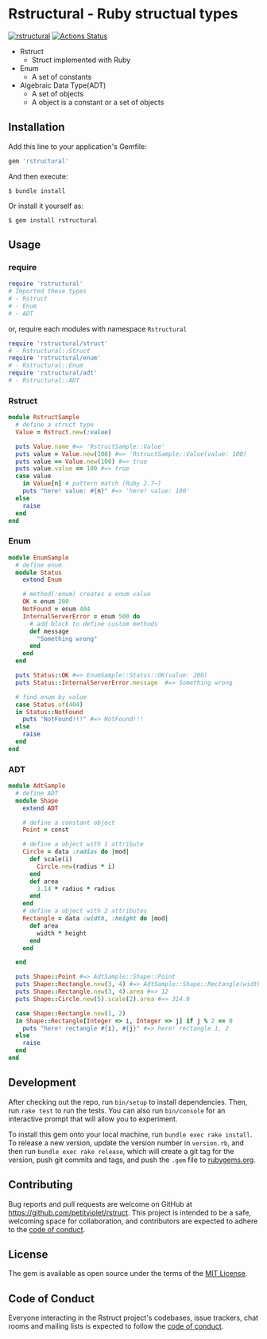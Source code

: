 # Rstructural - Ruby structual types

[![rstructural](https://badge.fury.io/rb/rstructural.svg)](https://badge.fury.io/rb/rstructural)
[![Actions Status](https://github.com/petitviolet/rstructural/workflows/test/badge.svg)](https://github.com/petitviolet/rstructural/actions)

- Rstruct 
    - Struct implemented with Ruby
- Enum
    - A set of constants
- Algebraic Data Type(ADT)
    - A set of objects
    - A object is a constant or a set of objects

## Installation

Add this line to your application's Gemfile:

```ruby
gem 'rstructural'
```

And then execute:

    $ bundle install

Or install it yourself as:

    $ gem install rstructural

## Usage

### require

```ruby
require 'rstructural'
# Imported these types
# - Rstruct 
# - Enum 
# - ADT
```

or, require each modules with namespace `Rstructural`

```ruby
require 'rstructural/struct'
# - Rstructural::Struct 
require 'rstructural/enum'
# - Rstructural::Enum 
require 'rstructural/adt'
# - Rstructural::ADT
```

### Rstruct

```ruby
module RstructSample
  # define a struct type
  Value = Rstruct.new(:value)

  puts Value.name #=> 'RstructSample::Value'
  puts value = Value.new(100) #=> 'RstructSample::Value(value: 100)
  puts value == Value.new(100) #=> true
  puts value.value == 100 #=> true
  case value
    in Value[n] # pattern match (Ruby 2.7~)
    puts "here! value: #{n}" #=> 'here! value: 100'
  else
    raise
  end
end
```

### Enum

```ruby
module EnumSample
  # define enum
  module Status
    extend Enum

    # method(:enum) creates a enum value
    OK = enum 200
    NotFound = enum 404
    InternalServerError = enum 500 do
      # add block to define custom methods
      def message
        "Something wrong"
      end
    end
  end

  puts Status::OK #=> EnumSample::Status::OK(value: 200)
  puts Status::InternalServerError.message  #=> Something wrong

  # find enum by value
  case Status.of(404)
  in Status::NotFound
    puts "NotFound!!!" #=> NotFound!!!
  else
    raise
  end
end
```

### ADT

```ruby
module AdtSample
  # define ADT
  module Shape
    extend ADT

    # define a constant object
    Point = const

    # define a object with 1 attribute
    Circle = data :radius do |mod|
      def scale(i)
        Circle.new(radius * i)
      end
      def area
        3.14 * radius * radius
      end
    end
    # define a object with 2 attributes
    Rectangle = data :width, :height do |mod|
      def area
        width * height
      end
    end

  end

  puts Shape::Point #=> AdtSample::Shape::Point
  puts Shape::Rectangle.new(3, 4) #=> AdtSample::Shape::Rectangle(width: 3, height: 4)
  puts Shape::Rectangle.new(3, 4).area #=> 12
  puts Shape::Circle.new(5).scale(2).area #=> 314.0

  case Shape::Rectangle.new(1, 2)
  in Shape::Rectangle[Integer => i, Integer => j] if j % 2 == 0
    puts "here! rectangle #{i}, #{j}" #=> here! rectangle 1, 2
  else
    raise
  end
end
```

## Development

After checking out the repo, run `bin/setup` to install dependencies. Then, run `rake test` to run the tests. You can also run `bin/console` for an interactive prompt that will allow you to experiment.

To install this gem onto your local machine, run `bundle exec rake install`. To release a new version, update the version number in `version.rb`, and then run `bundle exec rake release`, which will create a git tag for the version, push git commits and tags, and push the `.gem` file to [rubygems.org](https://rubygems.org).

## Contributing

Bug reports and pull requests are welcome on GitHub at https://github.com/petitviolet/rstruct. This project is intended to be a safe, welcoming space for collaboration, and contributors are expected to adhere to the [code of conduct](https://github.com/petitviolet/rstruct/blob/master/CODE_OF_CONDUCT.md).


## License

The gem is available as open source under the terms of the [MIT License](https://petitviolet.mit-license.org/).

## Code of Conduct

Everyone interacting in the Rstruct project's codebases, issue trackers, chat rooms and mailing lists is expected to follow the [code of conduct](https://github.com/petitviolet/rstruct/blob/master/CODE_OF_CONDUCT.md).

